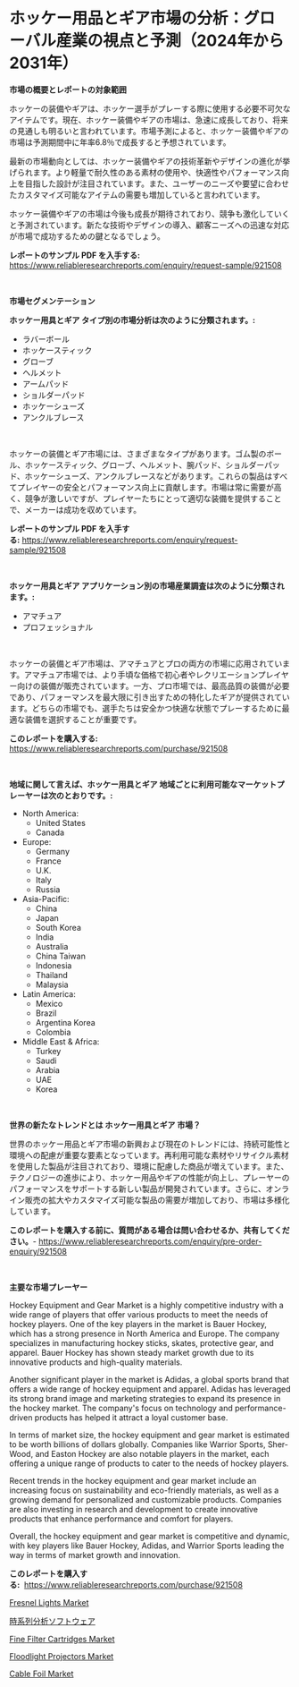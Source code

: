 <p><h1>ホッケー用品とギア市場の分析：グローバル産業の視点と予測（2024年から2031年）</h1></p><p><strong>市場の概要とレポートの対象範囲</strong></p>
<p><p>ホッケーの装備やギアは、ホッケー選手がプレーする際に使用する必要不可欠なアイテムです。現在、ホッケー装備やギアの市場は、急速に成長しており、将来の見通しも明るいと言われています。市場予測によると、ホッケー装備やギアの市場は予測期間中に年率6.8％で成長すると予想されています。</p><p>最新の市場動向としては、ホッケー装備やギアの技術革新やデザインの進化が挙げられます。より軽量で耐久性のある素材の使用や、快適性やパフォーマンス向上を目指した設計が注目されています。また、ユーザーのニーズや要望に合わせたカスタマイズ可能なアイテムの需要も増加していると言われています。</p><p>ホッケー装備やギアの市場は今後も成長が期待されており、競争も激化していくと予測されています。新たな技術やデザインの導入、顧客ニーズへの迅速な対応が市場で成功するための鍵となるでしょう。</p></p>
<p><strong>レポートのサンプル PDF を入手する:</strong> <a href="https://www.reliableresearchreports.com/enquiry/request-sample/921508">https://www.reliableresearchreports.com/enquiry/request-sample/921508</a></p>
<p>&nbsp;</p>
<p><strong>市場セグメンテーション</strong></p>
<p><strong>ホッケー用具とギア タイプ別の市場分析は次のように分類されます。:</strong></p>
<p><ul><li>ラバーボール</li><li>ホッケースティック</li><li>グローブ</li><li>ヘルメット</li><li>アームパッド</li><li>ショルダーパッド</li><li>ホッケーシューズ</li><li>アンクルブレース</li></ul></p>
<p>&nbsp;</p>
<p><p>ホッケーの装備とギア市場には、さまざまなタイプがあります。ゴム製のボール、ホッケースティック、グローブ、ヘルメット、腕パッド、ショルダーパッド、ホッケーシューズ、アンクルブレースなどがあります。これらの製品はすべてプレイヤーの安全とパフォーマンス向上に貢献します。市場は常に需要が高く、競争が激しいですが、プレイヤーたちにとって適切な装備を提供することで、メーカーは成功を収めています。</p></p>
<p><strong>レポートのサンプル PDF を入手する:</strong>&nbsp;<a href="https://www.reliableresearchreports.com/enquiry/request-sample/921508">https://www.reliableresearchreports.com/enquiry/request-sample/921508</a></p>
<p>&nbsp;</p>
<p><strong> ホッケー用具とギア アプリケーション別の市場産業調査は次のように分類されます。:</strong></p>
<p><ul><li>アマチュア</li><li>プロフェッショナル</li></ul></p>
<p>&nbsp;</p>
<p><p>ホッケーの装備とギア市場は、アマチュアとプロの両方の市場に応用されています。アマチュア市場では、より手頃な価格で初心者やレクリエーションプレイヤー向けの装備が販売されています。一方、プロ市場では、最高品質の装備が必要であり、パフォーマンスを最大限に引き出すための特化したギアが提供されています。どちらの市場でも、選手たちは安全かつ快適な状態でプレーするために最適な装備を選択することが重要です。</p></p>
<p><strong>このレポートを購入する:</strong>&nbsp; <a href="https://www.reliableresearchreports.com/purchase/921508">https://www.reliableresearchreports.com/purchase/921508</a></p>
<p>&nbsp;</p>
<p><strong>地域に関して言えば、ホッケー用具とギア 地域ごとに利用可能なマーケットプレーヤーは次のとおりです。:</strong></p>
<p><ul>
    <li>
        North America:
        <ul>
            <li>United States</li>
            <li>Canada</li>
        </ul>
    </li>
    <li>
        Europe:
        <ul>
            <li>Germany</li>
            <li>France</li>
            <li>U.K.</li>
            <li>Italy</li>
            <li>Russia</li>
        </ul>
    </li>
    <li>
        Asia-Pacific:
        <ul>
            <li>China</li>
            <li>Japan</li>
            <li>South Korea</li>
            <li>India</li>
            <li>Australia</li>
            <li>China Taiwan</li>
            <li>Indonesia</li>
            <li>Thailand</li>
            <li>Malaysia</li>
        </ul>
    </li>
    <li>
        Latin America:
        <ul>
            <li>Mexico</li>
            <li>Brazil</li>
            <li>Argentina Korea</li>
            <li>Colombia</li>
        </ul>
    </li>
    <li>
        Middle East & Africa:
        <ul>
            <li>Turkey</li>
            <li>Saudi</li>
            <li>Arabia</li>
            <li>UAE</li>
            <li>Korea</li>
        </ul>
    </li>
    </ul></p>
<p>&nbsp;</p>
<p><strong>世界の新たなトレンドとは ホッケー用具とギア 市場？</strong></p>
<p><p>世界のホッケー用品とギア市場の新興および現在のトレンドには、持続可能性と環境への配慮が重要な要素となっています。再利用可能な素材やリサイクル素材を使用した製品が注目されており、環境に配慮した商品が増えています。また、テクノロジーの進歩により、ホッケー用品やギアの性能が向上し、プレーヤーのパフォーマンスをサポートする新しい製品が開発されています。さらに、オンライン販売の拡大やカスタマイズ可能な製品の需要が増加しており、市場は多様化しています。</p></p>
<p><strong>このレポートを購入する前に、質問がある場合は問い合わせるか、共有してください。</strong>- <a href="https://www.reliableresearchreports.com/enquiry/pre-order-enquiry/921508">https://www.reliableresearchreports.com/enquiry/pre-order-enquiry/921508</a></p>
<p>&nbsp;</p>
<p><strong>主要な市場プレーヤー</strong></p>
<p><p>Hockey Equipment and Gear Market is a highly competitive industry with a wide range of players that offer various products to meet the needs of hockey players. One of the key players in the market is Bauer Hockey, which has a strong presence in North America and Europe. The company specializes in manufacturing hockey sticks, skates, protective gear, and apparel. Bauer Hockey has shown steady market growth due to its innovative products and high-quality materials.</p><p>Another significant player in the market is Adidas, a global sports brand that offers a wide range of hockey equipment and apparel. Adidas has leveraged its strong brand image and marketing strategies to expand its presence in the hockey market. The company's focus on technology and performance-driven products has helped it attract a loyal customer base.</p><p>In terms of market size, the hockey equipment and gear market is estimated to be worth billions of dollars globally. Companies like Warrior Sports, Sher-Wood, and Easton Hockey are also notable players in the market, each offering a unique range of products to cater to the needs of hockey players.</p><p>Recent trends in the hockey equipment and gear market include an increasing focus on sustainability and eco-friendly materials, as well as a growing demand for personalized and customizable products. Companies are also investing in research and development to create innovative products that enhance performance and comfort for players.</p><p>Overall, the hockey equipment and gear market is competitive and dynamic, with key players like Bauer Hockey, Adidas, and Warrior Sports leading the way in terms of market growth and innovation.</p></p>
<p><strong>このレポートを購入する:</strong>&nbsp;&nbsp;<a href="https://www.reliableresearchreports.com/purchase/921508">https://www.reliableresearchreports.com/purchase/921508</a></p>
<p><p><a href="https://github.com/lubmix/Market-Research-Report-List-1/blob/main/fresnel-lights-market.md">Fresnel Lights Market</a></p><p><a href="https://github.com/lababdou/Market-Research-Report-List-2/blob/main/3490001182206.md">時系列分析ソフトウェア</a></p><p><a href="https://issuu.com/reportprime-2/docs/fine-filter-cartridges-market-size-2030.pptx">Fine Filter Cartridges Market</a></p><p><a href="https://issuu.com/reportprime-2/docs/floodlight-projectors-market-size-2030.pptx">Floodlight Projectors Market</a></p><p><a href="https://github.com/joannagoyvaerts/Market-Research-Report-List-1/blob/main/cable-foil-market.md">Cable Foil Market</a></p></p>